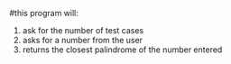 #this program will:
1. ask for the number of test cases
2. asks for a number from the user 
3. returns the closest palindrome of the number entered
